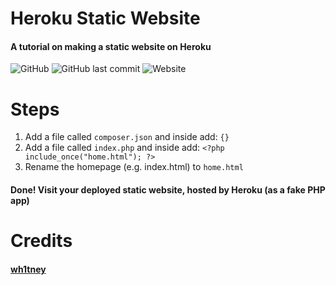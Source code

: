 # Heroku Static Website
#### A tutorial on making a static website on Heroku

![GitHub](https://img.shields.io/github/license/Tacosheel/heroku-static-site?color=brightgreen&style=for-the-badge)
![GitHub last commit](https://img.shields.io/github/last-commit/Tacosheel/heroku-static-site?style=for-the-badge)
![Website](https://img.shields.io/website?down_color=red&down_message=offline&style=for-the-badge&up_message=online&url=https%3A%2F%2Fherokustaticsite.herokuapp.com%2F)

# Steps
1. Add a file called ```composer.json``` and inside add: ```{}```
2. Add a file called ```index.php``` and inside add: ```<?php include_once("home.html"); ?>```
3. Rename the homepage (e.g. index.html) to ```home.html```

#### Done! Visit your deployed static website, hosted by Heroku (as a fake PHP app)

# Credits
#### [wh1tney](https://gist.github.com/wh1tney/2ad13aa5fbdd83f6a489)
